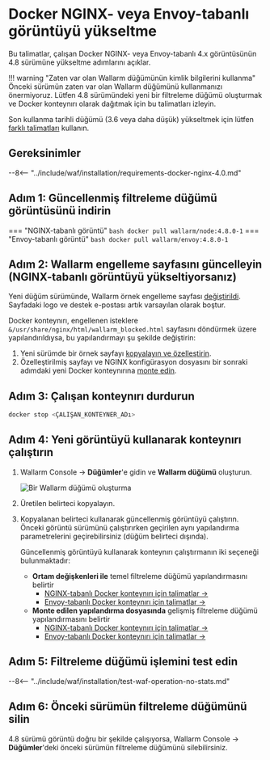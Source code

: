[waf-mode-instr]:                   ../admin-en/configure-wallarm-mode.md
[blocking-page-instr]:              ../admin-en/configuration-guides/configure-block-page-and-code.md
[logging-instr]:                    ../admin-en/configure-logging.md
[proxy-balancer-instr]:             ../admin-en/using-proxy-or-balancer-en.md
[process-time-limit-instr]:         ../admin-en/configure-parameters-en.md#wallarm_process_time_limit
[allocating-memory-guide]:          ../admin-en/configuration-guides/allocate-resources-for-node.md
[ptrav-attack-docs]:                ../attacks-vulns-list.md#path-traversal
[attacks-in-ui-image]:              ../images/admin-guides/test-attacks-quickstart.png
[nginx-process-time-limit-docs]:    ../admin-en/configure-parameters-en.md#wallarm_process_time_limit
[nginx-process-time-limit-block-docs]:  ../admin-en/configure-parameters-en.md#wallarm_process_time_limit_block
[overlimit-res-rule-docs]:           ../user-guides/rules/configure-overlimit-res-detection.md
[graylist-docs]:                     ../user-guides/ip-lists/graylist.md
[waf-mode-instr]:                   ../admin-en/configure-wallarm-mode.md
[envoy-process-time-limit-docs]:    ../admin-en/configuration-guides/envoy/fine-tuning.md#process_time_limit
[envoy-process-time-limit-block-docs]: ../admin-en/configuration-guides/envoy/fine-tuning.md#process_time_limit_block
[ip-lists-docs]:                    ../user-guides/ip-lists/overview.md

# Docker NGINX- veya Envoy-tabanlı görüntüyü yükseltme

Bu talimatlar, çalışan Docker NGINX- veya Envoy-tabanlı 4.x görüntüsünün 4.8 sürümüne yükseltme adımlarını açıklar.

!!! warning "Zaten var olan Wallarm düğümünün kimlik bilgilerini kullanma"
    Önceki sürümün zaten var olan Wallarm düğümünü kullanmanızı önermiyoruz. Lütfen 4.8 sürümündeki yeni bir filtreleme düğümü oluşturmak ve Docker konteynırı olarak dağıtmak için bu talimatları izleyin.

Son kullanma tarihli düğümü (3.6 veya daha düşük) yükseltmek için lütfen [farklı talimatları](older-versions/docker-container.md) kullanın.

## Gereksinimler

--8<-- "../include/waf/installation/requirements-docker-nginx-4.0.md"

## Adım 1: Güncellenmiş filtreleme düğümü görüntüsünü indirin

=== "NGINX-tabanlı görüntü"
    ``` bash
    docker pull wallarm/node:4.8.0-1
    ```
=== "Envoy-tabanlı görüntü"
    ``` bash
    docker pull wallarm/envoy:4.8.0-1
    ```

## Adım 2: Wallarm engelleme sayfasını güncelleyin (NGINX-tabanlı görüntüyü yükseltiyorsanız)

Yeni düğüm sürümünde, Wallarm örnek engelleme sayfası [değiştirildi](what-is-new.md#new-blocking-page). Sayfadaki logo ve destek e-postası artık varsayılan olarak boştur.

Docker konteynırı, engellenen isteklere `&/usr/share/nginx/html/wallarm_blocked.html` sayfasını döndürmek üzere yapılandırıldıysa, bu yapılandırmayı şu şekilde değiştirin:

1. Yeni sürümde bir örnek sayfayı [kopyalayın ve özelleştirin](../admin-en/configuration-guides/configure-block-page-and-code.md#customizing-sample-blocking-page).
1. Özelleştirilmiş sayfayı ve NGINX konfigürasyon dosyasını bir sonraki adımdaki yeni Docker konteynırına [monte edin](../admin-en/configuration-guides/configure-block-page-and-code.md#path-to-the-htm-or-html-file-with-the-blocking-page-and-error-code).

## Adım 3: Çalışan konteynırı durdurun

```bash
docker stop <ÇALIŞAN_KONTEYNER_ADı>
```

## Adım 4: Yeni görüntüyü kullanarak konteynırı çalıştırın

1. Wallarm Console → **Düğümler**'e gidin ve **Wallarm düğümü** oluşturun.

    ![Bir Wallarm düğümü oluşturma](../images/user-guides/nodes/create-wallarm-node-name-specified.png)
1. Üretilen belirteci kopyalayın.
1. Kopyalanan belirteci kullanarak güncellenmiş görüntüyü çalıştırın. Önceki görüntü sürümünü çalıştırırken geçirilen aynı yapılandırma parametrelerini geçirebilirsiniz (düğüm belirteci dışında).
    
    Güncellenmiş görüntüyü kullanarak konteynırı çalıştırmanın iki seçeneği bulunmaktadır:

    * **Ortam değişkenleri ile** temel filtreleme düğümü yapılandırmasını belirtir
        * [NGINX-tabanlı Docker konteynırı için talimatlar →](../admin-en/installation-docker-en.md#run-the-container-passing-the-environment-variables)
        * [Envoy-tabanlı Docker konteynırı için talimatlar →](../admin-en/installation-guides/envoy/envoy-docker.md#run-the-container-passing-the-environment-variables)
    * **Monte edilen yapılandırma dosyasında** gelişmiş filtreleme düğümü yapılandırmasını belirtir
        * [NGINX-tabanlı Docker konteynırı için talimatlar →](../admin-en/installation-docker-en.md#run-the-container-mounting-the-configuration-file)
        * [Envoy-tabanlı Docker konteynırı için talimatlar →](../admin-en/installation-guides/envoy/envoy-docker.md#run-the-container-mounting-envoyyaml)

## Adım 5: Filtreleme düğümü işlemini test edin

--8<-- "../include/waf/installation/test-waf-operation-no-stats.md"

## Adım 6: Önceki sürümün filtreleme düğümünü silin

4.8 sürümü görüntü doğru bir şekilde çalışıyorsa, Wallarm Console → **Düğümler**'deki önceki sürümün filtreleme düğümünü silebilirsiniz.
